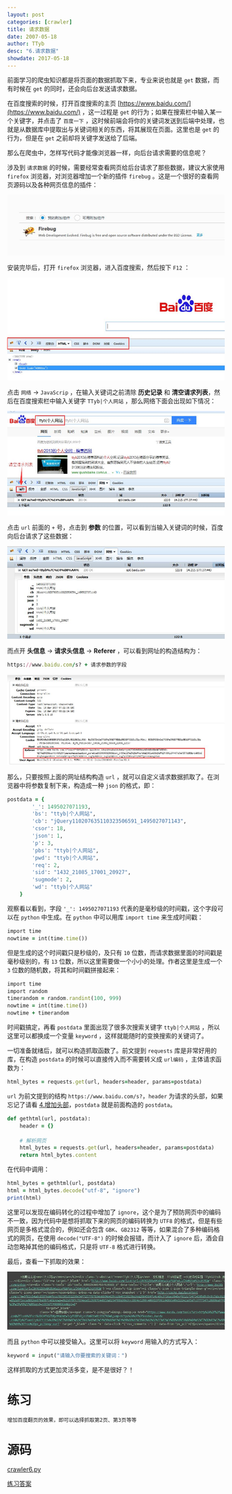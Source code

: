 ```yaml
---
layout: post
categories: [crawler]
title: 请求数据
date: 2007-05-18
author: TTyb
desc: "6.请求数据"
showdate: 2017-05-18
---
```


前面学习的爬虫知识都是将页面的数据抓取下来，专业来说也就是 `get` 数据，而有时候在 `get` 的同时，还会向后台发送请求数据。

在百度搜索的时候，打开百度搜索的主页 [https://www.baidu.com/](https://www.baidu.com/) ，这一过程是 `get` 的行为；如果在搜索栏中输入某一个关键字，并点击了 `百度一下` ，这时候前端会将你的关键词发送到后端中处理，也就是从数据库中提取出与关键词相关的东西，将其展现在页面。这里也是 `get` 的行为，但是在 `get` 之前却将关键字发送给了后端。

那么在爬虫中，怎样写代码才能像浏览器一样，向后台请求需要的信息呢？

涉及到 `请求数据` 的时候，需要经常查看网页给后台请求了那些数据，建议大家使用 `firefox` 浏览器，对浏览器增加一个新的插件 `firebug` 。这是一个很好的查看网页源码以及各种网页信息的插件：

<p style="text-align:center"><img  src="/img/crawler6/result1.jpg" class="img-responsive"/></p>

安装完毕后，打开 `firefox` 浏览器，进入百度搜索，然后按下 `F12` ：

<p style="text-align:center"><img  src="/img/crawler6/result2.jpg" class="img-responsive"/></p>

点击 `网络` -> `JavaScrip` ，在输入关键词之前清除 **历史记录** 和 **清空请求列表**，然后在百度搜索栏中输入关键字 `TTyb|个人网站` ，那么网络下面会出现如下情况：

<p style="text-align:center"><img  src="/img/crawler6/result3.jpg" class="img-responsive"/></p>

点击 `url` 前面的 `+` 号，点击到 **参数** 的位置，可以看到当输入关键词的时候，百度向后台请求了这些数据：

<p style="text-align:center"><img  src="/img/crawler6/result4.jpg" class="img-responsive"/></p>

而点开 **头信息** -> **请求头信息** -> **Referer** ，可以看到网址的构造结构为：

~~~ruby
https://www.baidu.com/s? + 请求参数的字段
~~~

<span style="text-align:center"><img  src="/img/crawler6/result5.jpg"/></span>

那么，只要按照上面的网址结构构造 `url` ，就可以自定义请求数据抓取了。在浏览器中将参数复制下来，构造成一种 `json` 的格式，即：

~~~ruby
postdata = {
        '_': 1495027071193,
        'bs': "ttyb|个人网站",
        'cb': "jQuery110207635110323506591_1495027071143",
        'csor': 18,
        'json': 1,
        'p': 3,
        'pbs': "ttyb|个人网站",
        'pwd': "ttyb|个人网站",
        'req': 2,
        'sid': "1432_21085_17001_20927",
        'sugmode': 2,
        'wd': "ttyb|个人网站"
    }
~~~

观察看以看到，字段 `'_': 1495027071193` 代表的是毫秒级的时间戳，这个字段可以在 `python` 中生成。在 `python` 中可以用库 `import time` 来生成时间戳：

~~~ruby
import time
nowtime = int(time.time())
~~~

但是生成的这个时间戳只是秒级的，及只有 `10` 位数，而请求数据里面的时间戳是毫秒级别的，有 `13` 位数，所以这里需要做一个小小的处理。作者这里是生成一个 `3` 位数的随机数，将其和时间戳拼接起来：

~~~ruby
import time
import random
timerandom = random.randint(100, 999)
nowtime = int(time.time())
nowtime + timerandom
~~~

时间戳搞定，再看 `postdata` 里面出现了很多次搜索关键字 `ttyb|个人网站` ，所以这里可以都换成一个变量 `keyword` ，这样就能随时的变换搜索的关键词了。

一切准备就绪后，就可以构造抓取函数了。前文提到 `requests` 库是非常好用的库，在构造 `postdata` 的时候可以直接传入而不需要转义成 `url编码` ，主体请求函数为：

~~~ruby
html_bytes = requests.get(url, headers=header, params=postdata)
~~~

`url` 为前文提到的结构 `https://www.baidu.com/s?`，`header` 为请求的头部，如果忘记了请看 [4.增加头部](http://www.tybai.com/crawler/4_%E5%A2%9E%E5%8A%A0%E5%A4%B4%E9%83%A8.html)，`postdata` 就是前面构造的 `postdata`。

~~~ruby
def gethtml(url, postdata):
    header = {}

    # 解析网页
    html_bytes = requests.get(url, headers=header, params=postdata)
    return html_bytes.content
~~~

在代码中调用：

~~~ruby
html_bytes = gethtml(url, postdata)
html = html_bytes.decode("utf-8", "ignore")
print(html)
~~~

这里可以发现在编码转化的过程中增加了 `ignore`，这个是为了预防网页中的编码不一致，因为代码中是想将抓取下来的网页的编码转换为 `UTF8` 的格式，但是有些网页是多格式混合的，例如还会包含 `GBK`、`GB2312` 等等，如果混合了多种编码格式的网页，在使用 `decode("UTF-8")` 的时候会报错，而计入了 `ignore` 后，酒会自动忽略掉其他的编码格式，只是将 `UTF-8` 格式进行转换。

最后，查看一下抓取的效果：

<p style="text-align:center"><img  src="/img/crawler6/result6.jpg" class="img-responsive"/></p>

而且 `python` 中可以接受输入。这里可以将 `keyword` 用输入的方式写入：

~~~ruby
keyword = input("请输入你要搜索的关键词：")
~~~

这样抓取的方式更加灵活多变，是不是很好？！

# 练习

~~~ruby
增加百度翻页的效果，即可以选择抓取第2页、第3页等等
~~~

# 源码

<a href="/code/crawler6/crawler6.py" target="_blank">crawler6.py</a>

<a href="/code/crawler6/answer.py" target="_blank">练习答案</a>